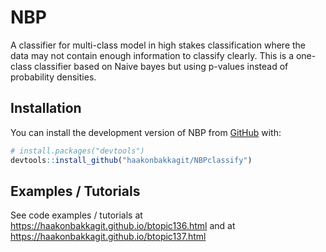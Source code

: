 
<!-- README.md is generated from README.Rmd. Please edit that file -->

# NBP

<!-- badges: start -->
<!-- badges: end -->

A classifier for multi-class model in high stakes classification where
the data may not contain enough information to classify clearly. This is
a one-class classifier based on Naive bayes but using p-values instead
of probability densities.

## Installation

You can install the development version of NBP from
[GitHub](https://github.com/) with:

``` r
# install.packages("devtools")
devtools::install_github("haakonbakkagit/NBPclassify")
```

## Examples / Tutorials

See code examples / tutorials at
<https://haakonbakkagit.github.io/btopic136.html> and at
<https://haakonbakkagit.github.io/btopic137.html>
